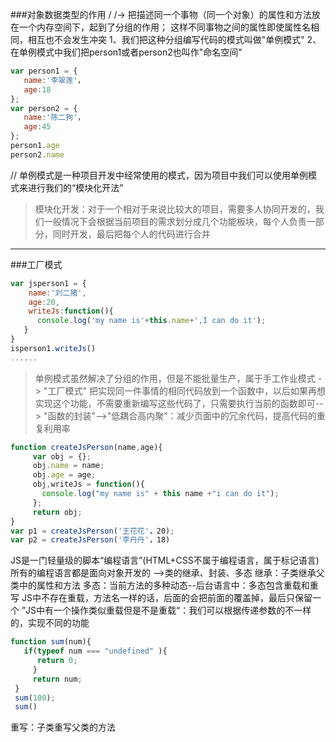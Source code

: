 ###对象数据类型的作用
/ /-> 把描述同一个事物（同一个对象）的属性和方法放在一个内存空间下，起到了分组的作用；
这样不同事物之间的属性即使属性名相同，相互也不会发生冲突
1、我们把这种分组编写代码的模式叫做"单例模式"
2、在单例模式中我们把person1或者person2也叫作"命名空间"

```javascript
var person1 = {
   name:'李翠莲'，
   age:18
};
var person2 = {
   name:'陈二狗'，
   age:45
};
person1.age
person2.name
```
//  单例模式是一种项目开发中经常使用的模式，因为项目中我们可以使用单例模式来进行我们的“模块化开法”
> 模块化开发：对于一个相对于来说比较大的项目，需要多人协同开发的，我们一般情况下会根据当前项目的需求划分成几个功能板块，每个人负责一部分，同时开发，最后把每个人的代码进行合并

------

###工厂模式

```javascript
var jsperson1 = {
    name:'刘二猪',
    age:20,
    writeJs:function(){
      console.log('my name is'+this.name+',I can do it');
   }
}
isperson1.writeJs()
......
```
> 单例模式虽然解决了分组的作用，但是不能批量生产，属于手工作业模式 -> "工厂模式"
> 把实现同一件事情的相同代码放到一个函数中，以后如果再想实现这个功能，不需要重新编写这些代码了，只需要执行当前的函数即可--> "函数的封装"-->"低耦合高内聚"：减少页面中的冗余代码，提高代码的重复利用率
```javascript
function createJsPerson(name,age){
     var obj = {};
     obj.name = name;
     obj.age = age;
     obj,writeJs = function(){
       console.log("my name is" + this name +"i can do it");
     };
     return obj;
}
var p1 = createJsPerson('王花花'，20);
var p2 = createJsPerson('李丹丹'，18)
```
JS是一门轻量级的脚本“编程语言”(HTML+CSS不属于编程语言，属于标记语言)
所有的编程语言都是面向对象开发的 ——>类的继承、封装、多态
继承：子类继承父类中的属性和方法
多态：当前方法的多种动态--后台语言中：多态包含重载和重写
JS中不存在重载，方法名一样的话，后面的会把前面的覆盖掉，最后只保留一个
”JS中有一个操作类似重载但是不是重载“：我们可以根据传递参数的不一样的，实现不同的功能
```javascript
function sum(num){
   if(typeof num === "undefined" ){
      return 0;
     }
     return num;
 }
 sum(100);
 sum()
```
重写：子类重写父类的方法